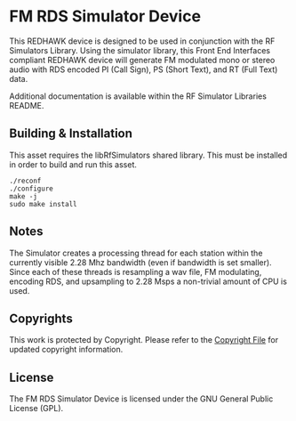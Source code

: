 # FM RDS Simulator Device

This REDHAWK device is designed to be used in conjunction with the RF Simulators Library.  Using the simulator library, this Front End Interfaces compliant REDHAWK device will generate FM modulated mono or stereo audio with RDS encoded PI (Call Sign), PS (Short Text), and RT (Full Text) data.

Additional documentation is available within the RF Simulator Libraries README.

## Building & Installation
This asset requires the libRfSimulators shared library. This must be installed in order to build and run this asset.

    ./reconf
    ./configure
    make -j
    sudo make install

## Notes

The Simulator creates a processing thread for each station within the currently visible 2.28 Mhz bandwidth (even if bandwidth is set smaller).  Since each of these threads is resampling a wav file, FM modulating, encoding RDS, and upsampling to 2.28 Msps a non-trivial amount of CPU is used. 

## Copyrights

This work is protected by Copyright. Please refer to the [Copyright File](COPYRIGHT) for updated copyright information.

## License

The FM RDS Simulator Device is licensed under the GNU General Public License (GPL).